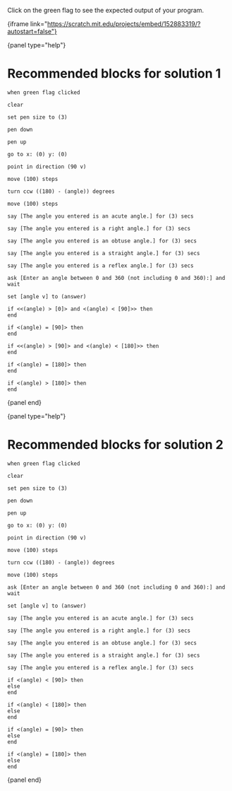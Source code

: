 Click on the green flag to see the expected output of your program.

{iframe link="https://scratch.mit.edu/projects/embed/152883319/?autostart=false"}

{panel type="help"}

# Recommended blocks for solution 1

```scratch:split:random
when green flag clicked
```

```scratch:split:random
clear

set pen size to (3)

pen down

pen up
```

```scratch:split:random
go to x: (0) y: (0)

point in direction (90 v)

move (100) steps

turn ccw ((180) - (angle)) degrees

move (100) steps
```

```scratch:split:random
say [The angle you entered is an acute angle.] for (3) secs

say [The angle you entered is a right angle.] for (3) secs

say [The angle you entered is an obtuse angle.] for (3) secs

say [The angle you entered is a straight angle.] for (3) secs

say [The angle you entered is a reflex angle.] for (3) secs
```

```scratch:split:random
ask [Enter an angle between 0 and 360 (not including 0 and 360):] and wait

set [angle v] to (answer)
```

```scratch:split:random
if <<(angle) > [0]> and <(angle) < [90]>> then
end

if <(angle) = [90]> then
end

if <<(angle) > [90]> and <(angle) < [180]>> then
end

if <(angle) = [180]> then
end

if <(angle) > [180]> then
end
```

{panel end}

{panel type="help"}

# Recommended blocks for solution 2

```scratch:split:random
when green flag clicked
```

```scratch:split:random
clear

set pen size to (3)

pen down

pen up
```

```scratch:split:random
go to x: (0) y: (0)

point in direction (90 v)

move (100) steps

turn ccw ((180) - (angle)) degrees

move (100) steps
```

```scratch:split:random
ask [Enter an angle between 0 and 360 (not including 0 and 360):] and wait

set [angle v] to (answer)
```

```scratch:split:random
say [The angle you entered is an acute angle.] for (3) secs

say [The angle you entered is a right angle.] for (3) secs

say [The angle you entered is an obtuse angle.] for (3) secs

say [The angle you entered is a straight angle.] for (3) secs

say [The angle you entered is a reflex angle.] for (3) secs
```

```scratch:split:random
if <(angle) < [90]> then
else
end

if <(angle) < [180]> then
else
end

if <(angle) = [90]> then
else
end

if <(angle) = [180]> then 
else
end
```

{panel end}

